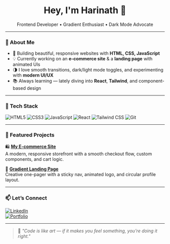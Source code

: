 <h1 align="center">Hey, I'm Harinath 👋</h1>
<p align="center">
  Frontend Developer • Gradient Enthusiast • Dark Mode Advocate
</p>

---

### 🌟 About Me

- 🎨 Building beautiful, responsive websites with **HTML, CSS, JavaScript**
- 💡 Currently working on an **e-commerce site** & a **landing page** with animated UIs
- 🌗 I love smooth transitions, dark/light mode toggles, and experimenting with **modern UI/UX**
- 📚 Always learning — lately diving into **React**, **Tailwind**, and component-based design

---

### 🔧 Tech Stack

![HTML5](https://img.shields.io/badge/HTML5-E34F26?style=flat&logo=html5&logoColor=white)
![CSS3](https://img.shields.io/badge/CSS3-1572B6?style=flat&logo=css3&logoColor=white)
![JavaScript](https://img.shields.io/badge/JavaScript-F7DF1E?style=flat&logo=javascript&logoColor=black)
![React](https://img.shields.io/badge/React-20232a?style=flat&logo=react&logoColor=61DAFB)
![Tailwind CSS](https://img.shields.io/badge/Tailwind_CSS-38B2AC?style=flat&logo=tailwind-css&logoColor=white)
![Git](https://img.shields.io/badge/Git-F05032?style=flat&logo=git&logoColor=white)

---

### 📌 Featured Projects

🛍️ **[My E-commerce Site](https://github.com/yourusername/ecommerce-project)**  
A modern, responsive storefront with a smooth checkout flow, custom components, and cart logic.

🎯 **[Gradient Landing Page](https://github.com/yourusername/landing-page)**  
Creative one-pager with a sticky nav, animated logo, and circular profile layout.

---

### 📫 Let’s Connect

[![LinkedIn](https://img.shields.io/badge/LinkedIn-blue?style=flat&logo=linkedin&logoColor=white)](https://linkedin.com/in/yourprofile)  
[![Portfolio](https://img.shields.io/badge/Portfolio-000?style=flat&logo=google-chrome&logoColor=white)](https://yourportfolio.com)

---

> 💬 *"Code is like art — if it makes you feel something, you're doing it right."*

